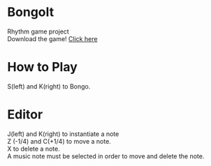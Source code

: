 # BongoIt
 Rhythm game project   
Download the game! [Click here](https://github.com/seung-cha/BongoIT/releases)



# How to Play
S(left) and K(right) to Bongo.

# Editor
J(left) and K(right) to instantiate a note   
Z (-1/4) and C(+1/4) to move a note.   
X to delete a note.   
A music note must be selected in order to move and delete the note.
